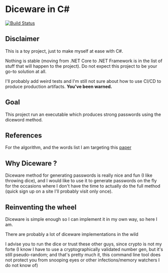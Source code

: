 # Diceware in C#

[![Build Status](https://travis-ci.com/gagbo/dicewareCS.svg?branch=master)](https://travis-ci.com/gagbo/dicewareCS)

## Disclaimer
This is a toy project, just to make myself at ease with C#.

Nothing is stable (moving from .NET Core to .NET Framework is in the list of stuff that will happen to the project). Do not expect this project to be your go-to solution at all.

I'll probably add weird tests and I'm still not sure about how to use CI/CD to produce production artifacts. **You've been warned.**

## Goal

This project run an executable which produces strong passwords using the diceword method.

## References

For the algorithm, and the words list I am targeting this [paper](http://weber.fi.eu.org/index.shtml.en#projects)

## Why Diceware ?

Diceware method for generating passwords is really nice and fun (I like
throwing dice), and I would like to use it to generate passwords on the fly for
the occasions where I don't have the time to actually do the full method (quick
sign up on a site I'll probably visit only once).

## Reinventing the wheel

Diceware is simple enough so I can implement it in my own way, so here I am.

There are probably a lot of diceware implementations in the wild

I advise you to run the dice or
trust these other guys, since crypto is not my forte (I know I have to use
a cryptographically validated number gen, but it's still pseudo-random; and that's pretty much it, this command line tool does not
protect you from snooping eyes or other infections/memory watchers I do not
know of)
